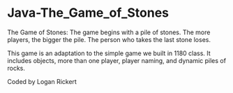 Java-The_Game_of_Stones
=======================

The Game of Stones: The game begins with a pile of stones. The more players, the bigger the pile. The person who takes the last stone loses.

This game is an adaptation to the simple game we built in 1180 class. It includes objects, more than one player, player naming, and dynamic piles of rocks.

Coded by Logan Rickert
